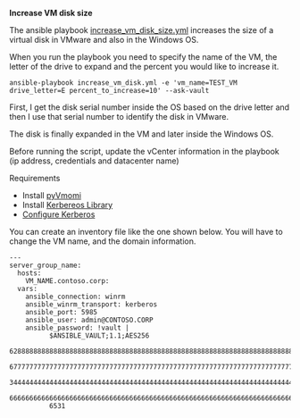 **Increase VM disk size**

The ansible playbook [increase_vm_disk_size.yml](increase_vm_disk_size.yml) increases the size of a virtual disk in VMware and also in the Windows OS.  

When you run the playbook you need to specify the name of the VM, the letter of the drive to expand and the percent you would like to increase it. 
```
ansible-playbook increase_vm_disk.yml -e 'vm_name=TEST_VM drive_letter=E percent_to_increase=10' --ask-vault
```
First, I get the disk serial number inside the OS based on the drive letter and then I use that serial number to identify the disk in VMware. 

The disk is finally expanded in the VM and later inside the Windows OS. 

Before running the script, update the vCenter information in the playbook (ip address, credentials and datacenter name) 

Requirements
* Install [pyVmomi](https://github.com/vmware/pyvmomi) 
* Install [Kerbereos Library](https://docs.ansible.com/ansible/latest/user_guide/windows_winrm.html#installing-the-kerberos-library) 
* [Configure Kerberos](https://docs.ansible.com/ansible/latest/user_guide/windows_winrm.html#configuring-host-kerberos)

You can create an inventory file like the one shown below. You will have to change the VM name, and the domain information.  
```
---
server_group_name:
  hosts:
    VM_NAME.contoso.corp:
  vars:
    ansible_connection: winrm
    ansible_winrm_transport: kerberos
    ansible_port: 5985
    ansible_user: admin@CONTOSO.CORP
    ansible_password: !vault |
          $ANSIBLE_VAULT;1.1;AES256
          62888888888888888888888888888888888888888888888888888888888888888888888888888888
          67777777777777777777777777777777777777777777777777777777777777777777777777777776
          34444444444444444444444444444444444444444444444444444444444444444444444444444441
          66666666666666666666666666666666666666666666666666666666666666666666666666666663
          6531
```

